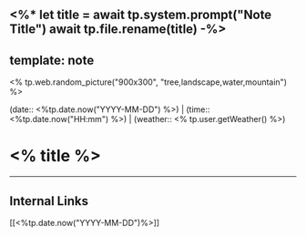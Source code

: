 <%*
let title = await tp.system.prompt("Note Title")
await tp.file.rename(title)
-%>
---
template: note
---
<% tp.web.random_picture("900x300", "tree,landscape,water,mountain") %>

(date:: <%tp.date.now("YYYY-MM-DD") %>) | (time:: <%tp.date.now("HH:mm") %>) | (weather:: <% tp.user.getWeather() %>)

# <% title %>



---
## Internal Links
[[<%tp.date.now("YYYY-MM-DD")%>]]